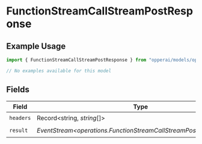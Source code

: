 # FunctionStreamCallStreamPostResponse

## Example Usage

```typescript
import { FunctionStreamCallStreamPostResponse } from "opperai/models/operations";

// No examples available for this model
```

## Fields

| Field                                                              | Type                                                               | Required                                                           | Description                                                        |
| ------------------------------------------------------------------ | ------------------------------------------------------------------ | ------------------------------------------------------------------ | ------------------------------------------------------------------ |
| `headers`                                                          | Record<string, *string*[]>                                         | :heavy_check_mark:                                                 | N/A                                                                |
| `result`                                                           | *EventStream<operations.FunctionStreamCallStreamPostResponseBody>* | :heavy_check_mark:                                                 | N/A                                                                |